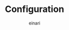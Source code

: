 ---
title: Configuration
description: How to configure the identity mapper module
keywords: TimeSeries, Identity Mapper, Configure
author: einari
weight: 1
---